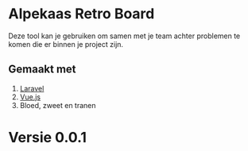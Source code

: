 # Alpekaas Retro Board

Deze tool kan je gebruiken om samen met je team achter problemen te komen die er
binnen je project zijn.

## Gemaakt met
1. [Laravel](https://laravel.com/)
2. [Vue.js](https://vuejs.org/)
3. Bloed, zweet en tranen

# Versie 0.0.1
